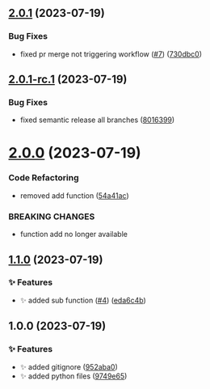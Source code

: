 ## [2.0.1](https://github.com/nickolasrm-Learn/SemanticRelease-1-PythonPackage/compare/2.0.0...2.0.1) (2023-07-19)


### Bug Fixes

* fixed pr merge not triggering workflow ([#7](https://github.com/nickolasrm-Learn/SemanticRelease-1-PythonPackage/issues/7)) ([730dbc0](https://github.com/nickolasrm-Learn/SemanticRelease-1-PythonPackage/commit/730dbc014cbe0f3f97cf1fd2e5929565d4abaf81))

## [2.0.1-rc.1](https://github.com/nickolasrm-Learn/SemanticRelease-1-PythonPackage/compare/2.0.0...2.0.1-rc.1) (2023-07-19)


### Bug Fixes

* fixed semantic release all branches ([8016399](https://github.com/nickolasrm-Learn/SemanticRelease-1-PythonPackage/commit/80163999e7e8b94ca5fe879e4f943b5c5d6b4cf6))

# [2.0.0](https://github.com/nickolasrm-Learn/SemanticRelease-1-PythonPackage/compare/1.1.0...2.0.0) (2023-07-19)


### Code Refactoring

* removed add function ([54a41ac](https://github.com/nickolasrm-Learn/SemanticRelease-1-PythonPackage/commit/54a41acf89618a952834b2e4a20848bf3c592129))


### BREAKING CHANGES

* function add no longer available

## [1.1.0](https://github.com/nickolasrm-Learn/SemanticRelease-1-PythonPackage/compare/1.0.0...1.1.0) (2023-07-19)


### ✨ Features

* :sparkles:  added sub function ([#4](https://github.com/nickolasrm-Learn/SemanticRelease-1-PythonPackage/issues/4)) ([eda6c4b](https://github.com/nickolasrm-Learn/SemanticRelease-1-PythonPackage/commit/eda6c4b4115e0d74a24bdca754124874bdfd8f28))

## 1.0.0 (2023-07-19)


### ✨ Features

* :sparkles: added gitignore ([952aba0](https://github.com/nickolasrm-Learn/SemanticRelease-1-PythonPackage/commit/952aba0b74414d490f64911abcb502f9cdd6f930))
* :sparkles: added python files ([9749e65](https://github.com/nickolasrm-Learn/SemanticRelease-1-PythonPackage/commit/9749e65ad03a26416bc6b9e23c53435f7890f4b6))
